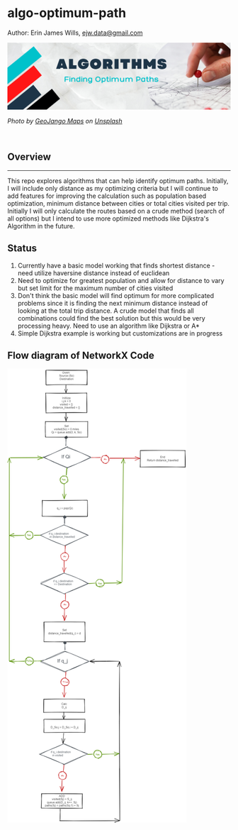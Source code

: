 # algo-optimum-path
Author:  Erin James Wills, ejw.data@gmail.com  

![Optimum Route](./images/routes-algorithms.png)  

<cite>Photo by <a href="https://unsplash.com/@geojango_maps?utm_source=unsplash&utm_medium=referral&utm_content=creditCopyText">GeoJango Maps</a> on <a href="https://unsplash.com/photos/Z8UgB80_46w?utm_source=unsplash&utm_medium=referral&utm_content=creditCopyText">Unsplash</a></cite>

<br>

## Overview  
<hr>  
This repo explores algorithms that can help identify optimum paths.  Initially, I will include only distance as my optimizing criteria but I will continue to add features for improving the calculation such as population based optimization, minimum distance between cities or total cities visited per trip.  Initially I will only calculate the routes based on a crude method (search of all options) but I intend to use more optimized methods like Dijkstra's Algorithm in the future.

## Status  
1.  Currently have a basic model working that finds shortest distance - need utilize haversine distance instead of euclidean
1.  Need to optimize for greatest population and allow for distance to vary but set limit for the maximum number of cities visited
1.  Don't think the basic model will find optimum for more complicated problems since it is finding the next minimum distance instead of looking at the total trip distance.  A crude model that finds all combinations could find the best solution but this would be very processing heavy.  Need to use an algorithm like Dijkstra or A*
1.  Simple Dijkstra example is working but customizations are in progress


## Flow diagram of NetworkX Code
![NetworkX flow diagram](./images/path-flow-diagram.png)